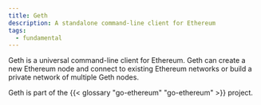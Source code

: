 ```yaml
---
title: Geth
description: A standalone command-line client for Ethereum
tags:
  - fundamental
---
```


Geth is a universal command-line client for Ethereum. Geth can create a new Ethereum node and connect to existing Ethereum networks or build a private network of multiple Geth nodes. 

Geth is part of the {{< glossary "go-ethereum" "go-ethereum" >}} project.


